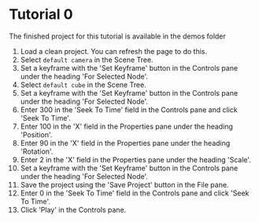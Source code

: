 # Tutorial 0

The finished project for this tutorial is available in the demos folder

1. Load a clean project. You can refresh the page to do this.
2. Select `default camera` in the Scene Tree.
3. Set a keyframe with the 'Set Keyframe' button in the Controls pane under the heading 'For Selected Node'.
4. Select `default cube` in the Scene Tree.
5. Set a keyframe with the 'Set Keyframe' button in the Controls pane under the heading 'For Selected Node'.
6. Enter 300 in the 'Seek To Time' field in the Controls pane and click 'Seek To Time'.
7. Enter 100 in the 'X' field in the Properties pane under the heading 'Position'.
8. Enter 90 in the 'X' field in the Properties pane under the heading 'Rotation'.
9. Enter 2 in the 'X' field in the Properties pane under the heading 'Scale'.
10. Set a keyframe with the 'Set Keyframe' button in the Controls pane under the heading 'For Selected Node'.
11. Save the project using the 'Save Project' button in the File pane.
12. Enter 0 in the 'Seek To Time' field in the Controls pane and click 'Seek To Time'.
13. Click 'Play' in the Controls pane.
